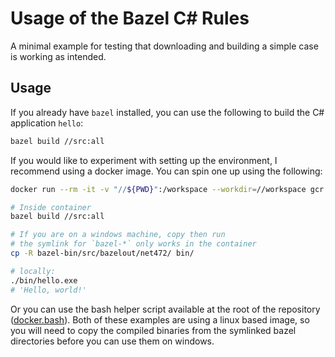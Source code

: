 # Usage of the Bazel C# Rules

A minimal example for testing that downloading and building a simple case is working as intended.

## Usage

If you already have `bazel` installed, you can use the following to build the C# application `hello`:

```bash
bazel build //src:all
```

If you would like to experiment with setting up the environment, I recommend using a docker image. You can spin one up using the following:

```bash
docker run --rm -it -v "//${PWD}":/workspace --workdir=//workspace gcr.io/bazel-public/ubuntu1804:java11 bash

# Inside container
bazel build //src:all

# If you are on a windows machine, copy then run
# the symlink for `bazel-*` only works in the container
cp -R bazel-bin/src/bazelout/net472/ bin/

# locally:
./bin/hello.exe
# 'Hello, world!'
```

Or you can use the bash helper script available at the root of the repository ([docker.bash](../docker.bash)). Both of these examples are using a linux based image, so you will need to copy the compiled binaries from the symlinked bazel directories before you can use them on windows.
